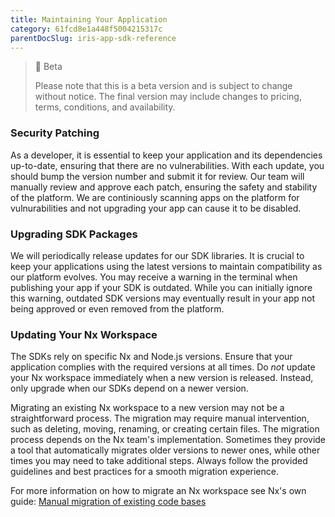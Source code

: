 ```yaml
---
title: Maintaining Your Application
category: 61fcd8e1a448f5004215317c
parentDocSlug: iris-app-sdk-reference
---
```


> 🚧 Beta
> 
> Please note that this is a beta version and is subject to change without notice. The final version may include changes to pricing, terms, conditions, and availability.

### Security Patching
As a developer, it is essential to keep your application and its dependencies up-to-date, ensuring that there are no vulnerabilities. With each update, you should bump the version number and submit it for review. Our team will manually review and approve each patch, ensuring the safety and stability of the platform. We are continiously scanning apps on the platform for vulnurabilities and not upgrading your app can cause it to be disabled.

### Upgrading SDK Packages
We will periodically release updates for our SDK libraries. It is crucial to keep your applications using the latest versions to maintain compatibility as our platform evolves. You may receive a warning in the terminal when publishing your app if your SDK is outdated. While you can initially ignore this warning, outdated SDK versions may eventually result in your app not being approved or even removed from the platform.

### Updating Your Nx Workspace
The SDKs rely on specific Nx and Node.js versions. Ensure that your application complies with the required versions at all times. Do *not* update your Nx workspace immediately when a new version is released. Instead, only upgrade when our SDKs depend on a newer version.

Migrating an existing Nx workspace to a new version may not be a straightforward process. The migration may require manual intervention, such as deleting, moving, renaming, or creating certain files. The migration process depends on the Nx team's implementation. Sometimes they provide a tool that automatically migrates older versions to newer ones, while other times you may need to take additional steps. Always follow the provided guidelines and best practices for a smooth migration experience.

For more information on how to migrate an Nx workspace see Nx's own guide: [Manual migration of existing code bases](https://nx.dev/recipes/adopting-nx/manual)
